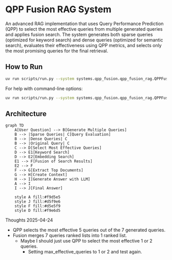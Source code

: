 # QPP Fusion RAG System

An advanced RAG implementation that uses Query Performance Prediction (QPP) to select the most effective queries from multiple generated queries and applies fusion search. The system generates both sparse queries (optimized for keyword search) and dense queries (optimized for semantic search), evaluates their effectiveness using QPP metrics, and selects only the most promising queries for the final retrieval.

## How to Run

```bash
uv run scripts/run.py --system systems.qpp_fusion.qpp_fusion_rag.QPPFusionSystem --input data/generated_qa_pairs/dmds_JK09SKjyanxs1.n5.tsv
```

For help with command-line options:

```bash
uv run scripts/run.py --system systems.qpp_fusion.qpp_fusion_rag.QPPFusionSystem --help
```

## Architecture

```mermaid
graph TD
    A[User Question] --> B[Generate Multiple Queries]
    B --> |Sparse Queries| C[Query Evaluation]
    B --> |Dense Queries| C
    B --> |Original Query| C
    C --> D[Select Most Effective Queries]
    D --> E1[Keyword Search]
    D --> E2[Embedding Search]
    E1 --> F[Fusion of Search Results]
    E2 --> F
    F --> G[Extract Top Documents]
    G --> H[Create Context]
    H --> I[Generate Answer with LLM]
    A --> I
    I --> J[Final Answer]

    style A fill:#f9d5e5
    style J fill:#d5f9e6
    style F fill:#d5e5f9
    style D fill:#f9e6d5
```

Thoughts 2025-04-24

- QPP selects the most effective 5 queries out of the 7 generated queries.
- Fusion merges 7 queries ranked lists into 1 ranked list.
  - Maybe I should just use QPP to select the most effective 1 or 2 queries.
    - Setting max_effective_queries to 1 or 2 and test again.
